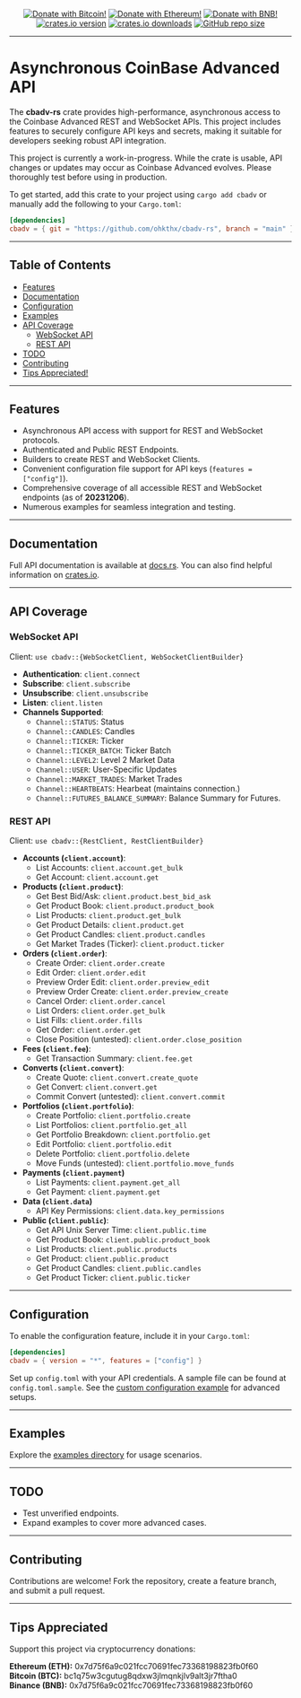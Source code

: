 <p align="center">
    <a href="https://github.com/Ohkthx/cbadv-rs#tips-appreciated" title="Donate with Bitcoin!">
        <img src="https://img.shields.io/badge/donate-black?style=for-the-badge&logo=bitcoin&logoColor=f38ba8&label=BITCOIN&labelColor=11111b&color=f38ba8"
            alt="Donate with Bitcoin!"></a>
    <a href="https://github.com/Ohkthx/cbadv-rs#tips-appreciated" title="Donate with Ethereum!">
        <img src="https://img.shields.io/badge/donate-black?style=for-the-badge&logo=ethereum&logoColor=fab387&label=ETHEREUM&labelColor=11111b&color=fab387"
            alt="Donate with Ethereum!"></a>
    <a href="https://github.com/Ohkthx/cbadv-rs#tips-appreciated" title="Donate with BNB (Binance)!">
        <img src="https://img.shields.io/badge/donate-black?style=for-the-badge&logo=binance&logoColor=f9e2af&label=BINANCE&labelColor=11111b&color=f9e2af"
            alt="Donate with BNB!"></a>
<br>
    <a href="https://crates.io/crates/cbadv" title="crates.io version.">
        <img src="https://img.shields.io/crates/v/cbadv?style=for-the-badge&logoColor=89b4fa&labelColor=11111b&color=89b4fa"
            alt="crates.io version"></a>
    <a href="https://crates.io/crates/cbadv" title="crates.io download counter.">
        <img src="https://img.shields.io/crates/d/cbadv?style=for-the-badge&logoColor=89dceb&labelColor=11111b&color=89dceb"
            alt="crates.io downloads"></a>
    <a href="https://github.com/ohkthx/cbadv-rs" title="Size of the repo!">
        <img src="https://img.shields.io/github/repo-size/Ohkthx/cbadv-rs?style=for-the-badge&logoColor=a6e3a1&labelColor=11111b&color=a6e3a1"
            alt="GitHub repo size"></a>
</p>

---

# Asynchronous CoinBase Advanced API

The **cbadv-rs** crate provides high-performance, asynchronous access to the Coinbase Advanced REST and WebSocket APIs. This project includes features to securely configure API keys and secrets, making it suitable for developers seeking robust API integration.

This project is currently a work-in-progress. While the crate is usable, API changes or updates may occur as Coinbase Advanced evolves. Please thoroughly test before using in production.

To get started, add this crate to your project using `cargo add cbadv` or manually add the following to your `Cargo.toml`:

```toml
[dependencies]
cbadv = { git = "https://github.com/ohkthx/cbadv-rs", branch = "main" }
```

---

## Table of Contents

- [Features](#features)
- [Documentation](#documentation)
- [Configuration](#configuration)
- [Examples](#examples)
- [API Coverage](#api-coverage)
  - [WebSocket API](#websocket-api)
  - [REST API](#rest-api)
- [TODO](#todo)
- [Contributing](#contributing)
- [Tips Appreciated!](#tips-appreciated)

---

## Features

- Asynchronous API access with support for REST and WebSocket protocols.
- Authenticated and Public REST Endpoints.
- Builders to create REST and WebSocket Clients.
- Convenient configuration file support for API keys (`features = ["config"]`).
- Comprehensive coverage of all accessible REST and WebSocket endpoints (as of **20231206**).
- Numerous examples for seamless integration and testing.

---

## Documentation

Full API documentation is available at [docs.rs](https://docs.rs/cbadv/latest/cbadv/). You can also find helpful information on [crates.io](https://crates.io/crates/cbadv).

---

## API Coverage

### WebSocket API

Client: `use cbadv::{WebSocketClient, WebSocketClientBuilder}`

- **Authentication**: `client.connect`
- **Subscribe**: `client.subscribe`
- **Unsubscribe**: `client.unsubscribe`
- **Listen**: `client.listen`
- **Channels Supported**:
  - `Channel::STATUS`: Status
  - `Channel::CANDLES`: Candles
  - `Channel::TICKER`: Ticker
  - `Channel::TICKER_BATCH`: Ticker Batch
  - `Channel::LEVEL2`: Level 2 Market Data
  - `Channel::USER`: User-Specific Updates
  - `Channel::MARKET_TRADES`: Market Trades
  - `Channel::HEARTBEATS`: Hearbeat (maintains connection.)
  - `Channel::FUTURES_BALANCE_SUMMARY`: Balance Summary for Futures.

### REST API

Client: `use cbadv::{RestClient, RestClientBuilder}`

- **Accounts (`client.account`)**:
  - List Accounts: `client.account.get_bulk`
  - Get Account: `client.account.get`
- **Products (`client.product`)**:
  - Get Best Bid/Ask: `client.product.best_bid_ask`
  - Get Product Book: `client.product.product_book`
  - List Products: `client.product.get_bulk`
  - Get Product Details: `client.product.get`
  - Get Product Candles: `client.product.candles`
  - Get Market Trades (Ticker): `client.product.ticker`
- **Orders (`client.order`)**:
  - Create Order: `client.order.create`
  - Edit Order: `client.order.edit`
  - Preview Order Edit: `client.order.preview_edit`
  - Preview Order Create: `client.order.preview_create`
  - Cancel Order: `client.order.cancel`
  - List Orders: `client.order.get_bulk`
  - List Fills: `client.order.fills`
  - Get Order: `client.order.get`
  - Close Position (untested): `client.order.close_position`
- **Fees (`client.fee`)**:
  - Get Transaction Summary: `client.fee.get`
- **Converts (`client.convert`)**:
  - Create Quote: `client.convert.create_quote`
  - Get Convert: `client.convert.get`
  - Commit Convert (untested): `client.convert.commit`
- **Portfolios (`client.portfolio`)**:
  - Create Portfolio: `client.portfolio.create`
  - List Portfolios: `client.portfolio.get_all`
  - Get Portfolio Breakdown: `client.portfolio.get`
  - Edit Portfolio: `client.portfolio.edit`
  - Delete Portfolio: `client.portfolio.delete`
  - Move Funds (untested): `client.portfolio.move_funds`
- **Payments (`client.payment`)**
  - List Payments: `client.payment.get_all`
  - Get Payment: `client.payment.get`
- **Data (`client.data`)**
  - API Key Permissions: `client.data.key_permissions`
- **Public (`client.public`)**:
  - Get API Unix Server Time: `client.public.time`
  - Get Product Book: `client.public.product_book`
  - List Products: `client.public.products`
  - Get Product: `client.public.product`
  - Get Product Candles: `client.public.candles`
  - Get Product Ticker: `client.public.ticker`

---

## Configuration

To enable the configuration feature, include it in your `Cargo.toml`:

```toml
[dependencies]
cbadv = { version = "*", features = ["config"] }
```

Set up `config.toml` with your API credentials. A sample file can be found at `config.toml.sample`. See the [custom configuration example](https://github.com/Ohkthx/cbadv-rs/tree/main/examples/custom_config.rs) for advanced setups.

---

## Examples

Explore the [examples directory](https://github.com/Ohkthx/cbadv-rs/tree/main/examples/) for usage scenarios.

---

## TODO

- Test unverified endpoints.
- Expand examples to cover more advanced cases.

---

## Contributing

Contributions are welcome! Fork the repository, create a feature branch, and submit a pull request.

---

## Tips Appreciated

Support this project via cryptocurrency donations:

**Ethereum (ETH):** 0x7d75f6a9c021fcc70691fec73368198823fb0f60  
**Bitcoin (BTC):** bc1q75w3cgutug8qdxw3jlmqnkjlv9alt3jr7ftha0  
**Binance (BNB):** 0x7d75f6a9c021fcc70691fec73368198823fb0f60
